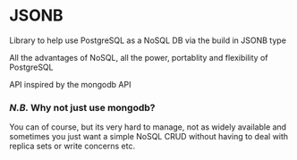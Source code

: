 # JSONB

Library to help use PostgreSQL as a NoSQL DB via the build in JSONB type

All the advantages of NoSQL, all the power, portablity and flexibility of PostgreSQL

API inspired by the mongodb API

### *N.B.* Why not just use mongodb? 
You can of course, but its very hard to manage, not as widely available and sometimes you just want a simple NoSQL CRUD without having to deal with replica sets or write concerns etc.
